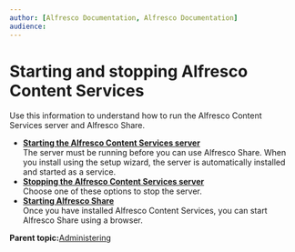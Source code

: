 ```yaml
---
author: [Alfresco Documentation, Alfresco Documentation]
audience: 
---
```


# Starting and stopping Alfresco Content Services

Use this information to understand how to run the Alfresco Content Services server and Alfresco Share.

-   **[Starting the Alfresco Content Services server](../tasks/alfresco-start.md)**  
The server must be running before you can use Alfresco Share. When you install using the setup wizard, the server is automatically installed and started as a service.
-   **[Stopping the Alfresco Content Services server](../tasks/alfresco-stop.md)**  
Choose one of these options to stop the server.
-   **[Starting Alfresco Share](../tasks/start-share.md)**  
Once you have installed Alfresco Content Services, you can start Alfresco Share using a browser.

**Parent topic:**[Administering](../concepts/ch-administering.md)

